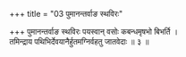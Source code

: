 +++
title = "03 पुमानन्तर्वाङ स्थविरः"

+++
पुमानन्तर्वाङ स्थविरः पयस्वान् वसोः कबन्धमृषभो बिभर्ति ।  
तमिन्द्राय पथिभिर्देवयानैर्हुतमग्निर्वहतु जातवेदाः ॥ ३ ॥